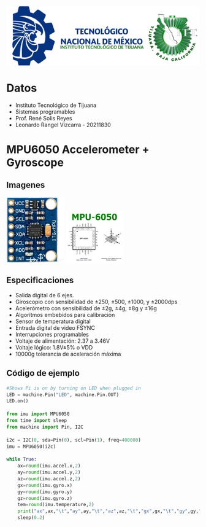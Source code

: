 <img src="/logo tec.jpg">

# Datos
- Instituto Tecnológico de Tijuana
- Sistemas programables
- Prof. René Solis Reyes
- Leonardo Rangel Vizcarra - 20211830

#  MPU6050 Accelerometer + Gyroscope

## Imagenes
<img style="max-width:30%" src = "img 1.jpg">
<img style="max-width:30%" src = "img 2.gif">

## Especificaciones
- Salida digital de 6 ejes.
- Giroscopio con sensibilidad de ±250, ±500, ±1000, y ±2000dps
- Acelerómetro con sensibilidad de ±2g, ±4g, ±8g y ±16g
- Algoritmos embebidos para calibración
- Sensor de temperatura digital
- Entrada digital de video FSYNC
- Interrupciones programables
- Voltaje de alimentación: 2.37 a 3.46V
- Voltaje lógico: 1.8V±5% o VDD
- 10000g tolerancia de aceleración máxima
## Código de ejemplo
```python
#Shows Pi is on by turning on LED when plugged in
LED = machine.Pin("LED", machine.Pin.OUT)
LED.on()

from imu import MPU6050
from time import sleep
from machine import Pin, I2C

i2c = I2C(0, sda=Pin(0), scl=Pin(1), freq=400000)
imu = MPU6050(i2c)

while True:
    ax=round(imu.accel.x,2)
    ay=round(imu.accel.y,2)
    az=round(imu.accel.z,2)
    gx=round(imu.gyro.x)
    gy=round(imu.gyro.y)
    gz=round(imu.gyro.z)
    tem=round(imu.temperature,2)
    print("ax",ax,"\t","ay",ay,"\t","az",az,"\t","gx",gx,"\t","gy",gy,"\t","gz",gz,"\t","Temperature",tem,"        ",end="\r")
    sleep(0.2) 
```
